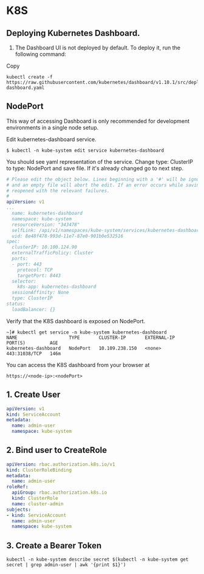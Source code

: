 # K8S
## Deploying Kubernetes Dashboard.

1.  The Dashboard UI is not deployed by default. To deploy it, run the following command:

Copy
```
kubectl create -f https://raw.githubusercontent.com/kubernetes/dashboard/v1.10.1/src/deploy/recommended/kubernetes-dashboard.yaml
```

## NodePort

This way of accessing Dashboard is only recommended for development environments in a single node setup.

Edit kubernetes-dashboard service.

```$ kubectl -n kube-system edit service kubernetes-dashboard```

You should see yaml representation of the service. Change type: ClusterIP to type: NodePort and save file. If it's already changed go to next step.

```yaml
# Please edit the object below. Lines beginning with a '#' will be ignored,
# and an empty file will abort the edit. If an error occurs while saving this file will be
# reopened with the relevant failures.
#
apiVersion: v1
...
  name: kubernetes-dashboard
  namespace: kube-system
  resourceVersion: "343478"
  selfLink: /api/v1/namespaces/kube-system/services/kubernetes-dashboard-head
  uid: 8e48f478-993d-11e7-87e0-901b0e532516
spec:
  clusterIP: 10.100.124.90
  externalTrafficPolicy: Cluster
  ports:
  - port: 443
    protocol: TCP
    targetPort: 8443
  selector:
    k8s-app: kubernetes-dashboard
  sessionAffinity: None
  type: ClusterIP
status:
  loadBalancer: {}
```

Verify that the K8S dashboard is exposed on NodePort.

```
~]# kubectl get service -n kube-system kubernetes-dashboard
NAME                   TYPE       CLUSTER-IP       EXTERNAL-IP   PORT(S)         AGE
kubernetes-dashboard   NodePort   10.109.238.150   <none>        443:31038/TCP   146m
```

You can access the K8S dashboard from your browser at 
```
https://<node-ip>:<nodePort>
```

## 1. Create User
```yaml
apiVersion: v1
kind: ServiceAccount
metadata:
  name: admin-user
  namespace: kube-system
```
## 2. Bind user to CreateRole
```yaml
apiVersion: rbac.authorization.k8s.io/v1
kind: ClusterRoleBinding
metadata:
  name: admin-user
roleRef:
  apiGroup: rbac.authorization.k8s.io
  kind: ClusterRole
  name: cluster-admin
subjects:
- kind: ServiceAccount
  name: admin-user
  namespace: kube-system
```

## 3. Create a Bearer Token
```
kubectl -n kube-system describe secret $(kubectl -n kube-system get secret | grep admin-user | awk '{print $1}')
```

  
